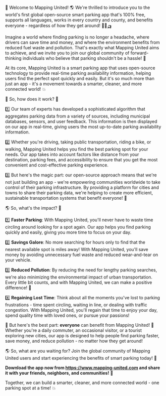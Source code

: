 🚀 Welcome to Mapping United! 🌎 We're thrilled to introduce you to the world's first global open-source smart parking app that's 100% free, supports all languages, works in every country and county, and benefits everyone - regardless of how they get around! 🚌🚂🛺️

Imagine a world where finding parking is no longer a headache, where drivers can save time and money, and where the environment benefits from reduced fuel waste and pollution. That's exactly what Mapping United aims to achieve, and we invite you to join our global community of forward-thinking individuals who believe that parking shouldn't be a hassle! 🤝

At its core, Mapping United is a smart parking app that uses open-source technology to provide real-time parking availability information, helping users find the perfect spot quickly and easily. But it's so much more than just an app - it's a movement towards a smarter, cleaner, and more connected world! 💥

🌟 So, how does it work? 🤔

1️⃣ Our team of experts has developed a sophisticated algorithm that aggregates parking data from a variety of sources, including municipal databases, sensors, and user feedback. This information is then displayed on our app in real-time, giving users the most up-to-date parking availability information.

2️⃣ Whether you're driving, taking public transportation, riding a bike, or walking, Mapping United helps you find the best parking spot for your needs. Our app takes into account factors like distance from your destination, parking fees, and accessibility to ensure that you get the most convenient and cost-effective parking experience.

3️⃣ But here's the magic part: our open-source approach means that we're not just building an app - we're empowering communities worldwide to take control of their parking infrastructure. By providing a platform for cities and towns to share their parking data, we're helping to create more efficient, sustainable transportation systems that benefit everyone! 🌈

🌎 So, what's the impact? 🤔

1️⃣ **Faster Parking**: With Mapping United, you'll never have to waste time circling around looking for a spot again. Our app helps you find parking quickly and easily, giving you more time to focus on your day.

2️⃣ **Savings Galore**: No more searching for hours only to find that the nearest available spot is miles away! With Mapping United, you'll save money by avoiding unnecessary fuel waste and reduced wear-and-tear on your vehicle.

3️⃣ **Reduced Pollution**: By reducing the need for lengthy parking searches, we're also minimizing the environmental impact of urban transportation. Every little bit counts, and with Mapping United, we can make a positive difference! 🌿

4️⃣ **Regaining Lost Time**: Think about all the moments you've lost to parking frustrations - time spent circling, waiting in line, or dealing with traffic congestion. With Mapping United, you'll regain that time to enjoy your day, spend quality time with loved ones, or pursue your passions!

🌟 But here's the best part: **everyone** can benefit from Mapping United! 🤝 Whether you're a daily commuter, an occasional visitor, or a tourist exploring new cities, our app is designed to help people find parking faster, save money, and reduce pollution - no matter how they get around!

🌎 So, what are you waiting for? Join the global community of Mapping United users and start experiencing the benefits of smart parking today! 🚀

**Download the app now from https://www.mapping-united.com and share it with your friends, neighbors, and communities!** 📲

Together, we can build a smarter, cleaner, and more connected world - one parking spot at a time! 💥